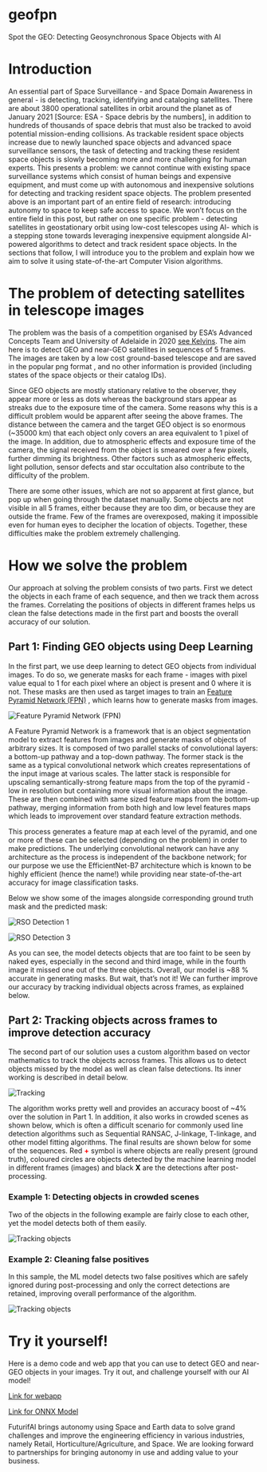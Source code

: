 # geofpn
Spot the GEO:  Detecting Geosynchronous Space Objects with AI

# Introduction
An essential part of Space Surveillance - and Space Domain Awareness in general - is detecting, tracking, identifying and cataloging satellites. There are about 3800 operational satellites in orbit around the planet as of January 2021 [Source: ESA - Space debris by the numbers], in addition to hundreds of thousands of space debris that must also be tracked to avoid potential mission-ending collisions. As trackable resident space objects increase due to newly launched space objects and advanced space surveillance sensors, the task of detecting and tracking these resident space objects is slowly becoming more and more challenging for human experts. This presents a problem: we cannot continue with existing space surveillance systems which consist of human beings and expensive equipment, and must come up with autonomous and inexpensive solutions for detecting and tracking resident space objects.
The problem presented above is an important part of an entire field of research: introducing autonomy to space to keep safe access to space. We won’t focus on the entire field in this post, but rather on one specific problem - detecting satellites in geostationary orbit using low-cost telescopes using AI- which is a stepping stone towards leveraging inexpensive equipment alongside AI-powered algorithms to detect and track resident space objects. In the sections that follow, I will introduce you to the problem and explain how we aim to solve it using state-of-the-art Computer Vision algorithms.

# The problem of detecting satellites in telescope images
The problem was the basis of a competition organised by ESA’s Advanced Concepts Team and University of Adelaide in 2020 [see Kelvins]( https://kelvins.esa.int/spot-the-geo-satellites/home/). The aim here is to detect GEO and near-GEO satellites in sequences of 5 frames. The images are taken by a low cost ground-based telescope and are saved in the popular png format , and no other information is provided (including states of the space objects or their catalog IDs). 

Since GEO objects are mostly stationary relative to the observer, they appear more or less as dots whereas the background stars appear as streaks due to the exposure time of the camera. Some reasons why this is a difficult problem would be apparent after seeing the above frames. The distance between the camera and the target GEO object is so enormous (~35000 km) that each object only covers an area equivalent to 1 pixel of the image. In addition, due to atmospheric effects and exposure time of the camera, the signal received from the object is smeared over a few pixels, further dimming its brightness. Other factors such as atmospheric effects, light pollution, sensor defects and star occultation also contribute to the difficulty of the problem. 

There are some other issues, which are not so apparent at first glance, but pop up when going through the dataset manually. Some objects are not visible in all 5 frames, either because they are too dim, or because they are outside the frame. Few of the frames are overexposed, making it impossible even for human eyes to decipher the location of objects. Together, these difficulties make the problem extremely challenging.

# How we solve the problem
Our approach at solving the problem consists of two parts. First we detect the objects in each frame of each sequence, and then we track them across the frames. Correlating the positions of objects in different frames helps us clean the false detections made in the first part and boosts the overall accuracy of our solution.

## Part 1: Finding GEO objects using Deep Learning
In the first part, we use deep learning to detect GEO objects from individual images. To do so, we generate masks for each frame - images with pixel value equal to 1 for each pixel where an object is present and 0 where it is not. These masks are then used as target images to train an [Feature Pyramid Network (FPN)](https://arxiv.org/abs/1612.03144) , which learns how to generate masks from images.

![Feature Pyramid Network (FPN)](./figures/FPN.png)

A Feature Pyramid Network is a framework that is an object segmentation model to extract features from images and generate masks of objects of arbitrary sizes. It is composed of two parallel stacks of convolutional layers: a bottom-up pathway and a top-down pathway. The former stack is the same as a typical convolutional network which creates representations of the input image at various scales. The latter stack is responsible for upscaling semantically-strong feature maps from the top of the pyramid - low in resolution but containing more visual information about the image. These are then combined with same sized feature maps from the bottom-up pathway, merging information from both high and low level features maps which leads to improvement over standard feature extraction methods. 

This process generates a feature map at each level of the pyramid, and one or more of these can be selected (depending on the problem) in order to make predictions. The underlying convolutional network can have any architecture as the process is independent of the backbone network; for our purpose we use the EfficientNet-B7 architecture which is known to be highly efficient (hence the name!) while providing near state-of-the-art accuracy for image classification tasks.

Below we show some of the images alongside corresponding ground truth mask and the predicted mask:

![RSO Detection 1](./figures/detection_1.png)


![RSO Detection 3](./figures/detection_3.png)

As you can see, the model detects objects that are too faint to be seen by naked eyes, especially in the second and third image, while in the fourth image it missed one out of the three objects. Overall, our model is ~88 % accurate in generating masks. But wait, that’s not it! We can further improve our accuracy by tracking individual objects across frames, as explained below. 

## Part 2: Tracking objects across frames to improve detection accuracy
The second part of our solution uses a custom algorithm based on vector mathematics to track the objects across frames. This allows us to detect objects missed by the model as well as clean false detections. Its inner working is described in detail below.

![Tracking](./figures/tracking.png)

The algorithm works pretty well and provides an accuracy boost of ~4% over the solution in Part 1. In addition, it also works in crowded scenes as shown below, which is often a difficult scenario for commonly used line detection algorithms such as Sequential RANSAC, J-linkage, T-linkage, and other model fitting algorithms. 
The final results are shown below for some of the sequences. Red <span style="color:red">**+**</span> symbol is where objects are really present (ground truth), coloured circles are objects detected by the machine learning model in different frames (images) and black <span style="color:black">**X**</span> are the detections after post-processing.

### Example 1: Detecting objects in crowded scenes
Two of the objects in the following example are fairly close to each other, yet the model detects both of them easily.

![Tracking objects](./figures/tracking_1.png)

### Example 2: Cleaning false positives
In this sample, the ML model detects two false positives which are safely ignored during post-processing and only the correct detections are retained, improving overall performance of the algorithm.

![Tracking objects](./figures/tracking_2.png)

# Try it yourself!
Here is a demo code and web app that you can use to detect GEO and near-GEO objects in your images. Try it out, and challenge yourself with our AI model!

[Link for webapp]( https://geofpn.herokuapp.com/)

[Link for ONNX Model]( https://drive.google.com/file/d/1JkDcwkXSTLFET8_odRpW3Q1_UqZHu9ML/view?usp=sharing)


FuturifAI brings autonomy using Space and Earth data to solve grand challenges and improve the engineering efficiency in various industries, namely Retail, Horticulture/Agriculture, and Space. We are looking forward to partnerships for bringing autonomy in use and adding value to your business.

